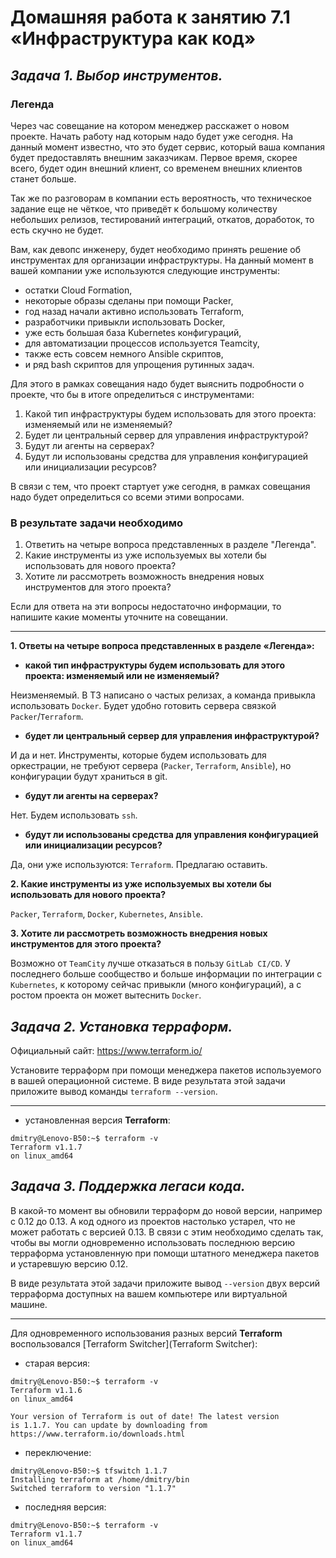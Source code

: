 # Домашняя работа к занятию 7.1 «Инфраструктура как код»

## _Задача 1. Выбор инструментов._ 
 
### Легенда
 
Через час совещание на котором менеджер расскажет о новом проекте. Начать работу над которым надо 
будет уже сегодня. 
На данный момент известно, что это будет сервис, который ваша компания будет предоставлять внешним заказчикам.
Первое время, скорее всего, будет один внешний клиент, со временем внешних клиентов станет больше.

Так же по разговорам в компании есть вероятность, что техническое задание еще не чёткое, что приведёт к большому
количеству небольших релизов, тестирований интеграций, откатов, доработок, то есть скучно не будет.  
   
Вам, как девопс инженеру, будет необходимо принять решение об инструментах для организации инфраструктуры.
На данный момент в вашей компании уже используются следующие инструменты: 
- остатки Сloud Formation, 
- некоторые образы сделаны при помощи Packer,
- год назад начали активно использовать Terraform, 
- разработчики привыкли использовать Docker, 
- уже есть большая база Kubernetes конфигураций, 
- для автоматизации процессов используется Teamcity, 
- также есть совсем немного Ansible скриптов, 
- и ряд bash скриптов для упрощения рутинных задач.  

Для этого в рамках совещания надо будет выяснить подробности о проекте, что бы в итоге определиться с инструментами:

1. Какой тип инфраструктуры будем использовать для этого проекта: изменяемый или не изменяемый?
1. Будет ли центральный сервер для управления инфраструктурой?
1. Будут ли агенты на серверах?
1. Будут ли использованы средства для управления конфигурацией или инициализации ресурсов? 
 
В связи с тем, что проект стартует уже сегодня, в рамках совещания надо будет определиться со всеми этими вопросами.

### В результате задачи необходимо

1. Ответить на четыре вопроса представленных в разделе "Легенда". 
1. Какие инструменты из уже используемых вы хотели бы использовать для нового проекта? 
1. Хотите ли рассмотреть возможность внедрения новых инструментов для этого проекта? 

Если для ответа на эти вопросы недостаточно информации, то напишите какие моменты уточните на совещании.

---
**1. Ответы на четыре вопроса представленных в разделе «Легенда»:**

- **какой тип инфраструктуры будем использовать для этого проекта: изменяемый или не изменяемый?**

Неизменяемый. В ТЗ написано о частых релизах, а команда привыкла использовать `Docker`. Будет удобно готовить сервера связкой `Packer`/`Terraform`.

- **будет ли центральный сервер для управления инфраструктурой?**

И да и нет. Инструменты, которые будем использовать для оркестрации, не требуют сервера (`Packer`, `Terraform`, `Ansible`), но конфигурации будут храниться в git.

- **будут ли агенты на серверах?**

Нет. Будем использовать `ssh`.

- **будут ли использованы средства для управления конфигурацией или инициализации ресурсов?**

Да, они уже используются: `Terraform`. Предлагаю оставить.

**2. Какие инструменты из уже используемых вы хотели бы использовать для нового проекта?**

`Packer`, `Terraform`, `Docker`, `Kubernetes`, `Ansible`.

**3. Хотите ли рассмотреть возможность внедрения новых инструментов для этого проекта?**

Возможно от `TeamCity` лучше отказаться в пользу `GitLab CI/CD`. У последнего больше сообщество и больше информации по интеграции с `Kubernetes`, к которому сейчас привыкли (много конфигураций), а с ростом проекта он может вытеснить `Docker`.

## _Задача 2. Установка терраформ._ 

Официальный сайт: https://www.terraform.io/

Установите терраформ при помощи менеджера пакетов используемого в вашей операционной системе.
В виде результата этой задачи приложите вывод команды `terraform --version`.

---
- установленная версия **Terraform**:
```
dmitry@Lenovo-B50:~$ terraform -v
Terraform v1.1.7
on linux_amd64
```

## _Задача 3. Поддержка легаси кода._ 

В какой-то момент вы обновили терраформ до новой версии, например с 0.12 до 0.13. 
А код одного из проектов настолько устарел, что не может работать с версией 0.13. 
В связи с этим необходимо сделать так, чтобы вы могли одновременно использовать последнюю версию терраформа установленную при помощи
штатного менеджера пакетов и устаревшую версию 0.12. 

В виде результата этой задачи приложите вывод `--version` двух версий терраформа доступных на вашем компьютере 
или виртуальной машине.

---
Для одновременного использования разных версий **Terraform** воспользовался [Terraform Switcher](Terraform Switcher):

- старая версия:
```
dmitry@Lenovo-B50:~$ terraform -v
Terraform v1.1.6
on linux_amd64

Your version of Terraform is out of date! The latest version
is 1.1.7. You can update by downloading from https://www.terraform.io/downloads.html
```
- переключение:
```
dmitry@Lenovo-B50:~$ tfswitch 1.1.7
Installing terraform at /home/dmitry/bin
Switched terraform to version "1.1.7"
```
- последняя версия:
```
dmitry@Lenovo-B50:~$ terraform -v
Terraform v1.1.7
on linux_amd64
```